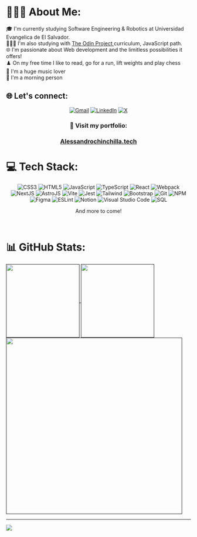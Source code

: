 # 🙋🏽‍♂️ About Me:

🎓 I'm currently studying Software Engineering & Robotics at Universidad Evangelica de El Salvador. 
<br/>
👨🏽‍💻 I'm also studying with <a href="https://www.theodinproject.com/dashboard">The Odin Project </a>curriculum, JavaScript path.
<br/>
🌐 I'm passionate about Web development and the limitless possibilities it offers!
<br/>
♟️ On my free time I like to read, go for a run, lift weights and play chess 
<br/>
🎵 I'm a huge music lover 
<br/>
🌅 I'm a morning person

## 🌐 Let's connect:

<div align="center">
  
[![Gmail](https://img.shields.io/badge/Gmail-D14836?style=for-the-badge&logo=gmail&logoColor=white)](https://mail.google.com/mail/?view=cm&to=alessandroch.dev@gmail.com)
[![LinkedIn](https://img.shields.io/badge/linkedin-%230077B5.svg?style=for-the-badge&logo=linkedin&logoColor=white)](https://linkedin.com/in/alessandro-chinchilla-)
[![X](https://img.shields.io/badge/X-%23000000.svg?style=for-the-badge&logo=X&logoColor=white)](https://x.com/chnchia_)

### 💼 Visit my portfolio: 
### <a href="https://alessandrochinchilla.tech/">Alessandrochinchilla.tech</a>

</div>



# 💻 Tech Stack:

<div align="center">

![CSS3](https://img.shields.io/badge/css3-%231572B6.svg?style=for-the-badge&logo=css3&logoColor=white) 
![HTML5](https://img.shields.io/badge/html5-%23E34F26.svg?style=for-the-badge&logo=html5&logoColor=white) 
![JavaScript](https://img.shields.io/badge/javascript-%23323330.svg?style=for-the-badge&logo=javascript&logoColor=%23F7DF1E)
![TypeScript](https://img.shields.io/badge/TypeScript-007ACC?style=for-the-badge&logo=typescript&logoColor=white)
![React](https://img.shields.io/badge/react-%2320232a.svg?style=for-the-badge&logo=react&logoColor=%2361DAFB) 
![Webpack](https://img.shields.io/badge/webpack-%238DD6F9.svg?style=for-the-badge&logo=webpack&logoColor=black)
![NextJS](https://img.shields.io/badge/next%20js-000000?style=for-the-badge&logo=nextdotjs&logoColor=white)
![AstroJS](https://img.shields.io/badge/Astro-0C1222?style=for-the-badge&logo=astro&logoColor=FDFDFE)
![Vite](https://img.shields.io/badge/Vite-B73BFE?style=for-the-badge&logo=vite&logoColor=FFD62E)
![Jest](https://img.shields.io/badge/-jest-%23C21325?style=for-the-badge&logo=jest&logoColor=white)
![Tailwind](https://img.shields.io/badge/Tailwind_CSS-38B2AC?style=for-the-badge&logo=tailwind-css&logoColor=white)
![Bootstrap](https://img.shields.io/badge/bootstrap-%238511FA.svg?style=for-the-badge&logo=bootstrap&logoColor=white) 
![Git](https://img.shields.io/badge/git-%23F05033.svg?style=for-the-badge&logo=git&logoColor=white)
![NPM](https://img.shields.io/badge/NPM-%23CB3837.svg?style=for-the-badge&logo=npm&logoColor=white) 
![Figma](https://img.shields.io/badge/figma-%23F24E1E.svg?style=for-the-badge&logo=figma&logoColor=white) ![ESLint](https://img.shields.io/badge/ESLint-4B3263?style=for-the-badge&logo=eslint&logoColor=white) ![Notion](https://img.shields.io/badge/Notion-%23000000.svg?style=for-the-badge&logo=notion&logoColor=white)
![Visual Studio Code](https://img.shields.io/badge/Visual%20Studio%20Code-0078d7.svg?style=for-the-badge&logo=visual-studio-code&logoColor=white)
![SQL](https://img.shields.io/badge/MySQL-005C84?style=for-the-badge&logo=mysql&logoColor=white)

And more to come!
</div>

<br>

# 📊 GitHub Stats:

<a href="">
<img height="200" align="center" src="https://github-readme-stats.vercel.app/api?username=Chinchilla15&&show_icons=true&theme=transparent&bg_color=00000000&text_color=0E46A3&icon_color=FF6C22&title_color=FF9209&custom_title=Some+Interesting+Numbers&ring_color=FF6C22&hide_border=false&include_all_commits=false&rank_icon=github&count_private=false"/>
</a>
<a href="">
<img height="200" align="center" src="https://github-readme-streak-stats.herokuapp.com/?user=Chinchilla15&theme=transparent&hide_border=false"/>
</a>
<br/>
<a href="">
<img height="" width="480" align=="center" src="https://github-readme-stats.vercel.app/api/wakatime?username=Chinchilla&theme=transparent&layout=compact&langs_count=20&hide_progress=true&display_format=percent&custom_title=Coding..."/>
</a>




---
[![](https://visitcount.itsvg.in/api?id=Chinchilla15&icon=5&color=1)](https://visitcount.itsvg.in)

<!-- Proudly created with GPRM ( https://gprm.itsvg.in ) -->

